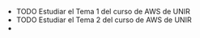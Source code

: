 - TODO Estudiar el Tema 1 del curso de AWS de UNIR
- TODO Estudiar el Tema 2 del curso de AWS de UNIR
-